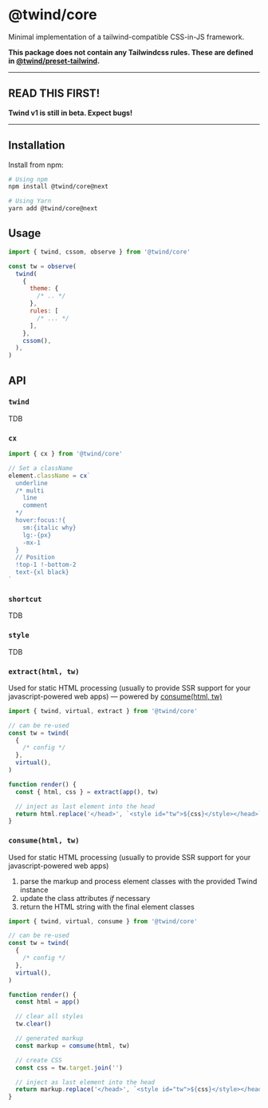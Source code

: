 # @twind/core

Minimal implementation of a tailwind-compatible CSS-in-JS framework.

**This package does not contain any Tailwindcss rules. These are defined in [@twind/preset-tailwind](../preset-tailwind).**

---

## READ THIS FIRST!

**Twind v1 is still in beta. Expect bugs!**

---

## Installation

Install from npm:

```sh
# Using npm
npm install @twind/core@next

# Using Yarn
yarn add @twind/core@next
```

## Usage

```js
import { twind, cssom, observe } from '@twind/core'

const tw = observe(
  twind(
    {
      theme: {
        /* .. */
      },
      rules: [
        /* ... */
      ],
    },
    cssom(),
  ),
)
```

## API

### `twind`

TDB

### `cx`

```js
import { cx } from '@twind/core'

// Set a className
element.className = cx`
  underline
  /* multi
    line
    comment
  */
  hover:focus:!{
    sm:{italic why}
    lg:-{px}
    -mx-1
  }
  // Position
  !top-1 !-bottom-2
  text-{xl black}
`
```

### `shortcut`

TDB

### `style`

TDB

### `extract(html, tw)`

Used for static HTML processing (usually to provide SSR support for your javascript-powered web apps) — powered by [consume(html, tw)](#consumehtml-tw)

```js
import { twind, virtual, extract } from '@twind/core'

// can be re-used
const tw = twind(
  {
    /* config */
  },
  virtual(),
)

function render() {
  const { html, css } = extract(app(), tw)

  // inject as last element into the head
  return html.replace('</head>', `<style id="tw">${css}</style></head>`)
}
```

### `consume(html, tw)`

Used for static HTML processing (usually to provide SSR support for your javascript-powered web apps)

1. parse the markup and process element classes with the provided Twind instance
2. update the class attributes _if_ necessary
3. return the HTML string with the final element classes

```js
import { twind, virtual, consume } from '@twind/core'

// can be re-used
const tw = twind(
  {
    /* config */
  },
  virtual(),
)

function render() {
  const html = app()

  // clear all styles
  tw.clear()

  // generated markup
  const markup = comsume(html, tw)

  // create CSS
  const css = tw.target.join('')

  // inject as last element into the head
  return markup.replace('</head>', `<style id="tw">${css}</style></head>`)
}
```
